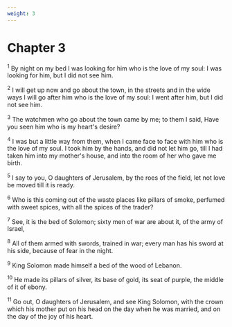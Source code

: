 ```yaml
---
weight: 3
---
```


# Chapter 3

<sup>1</sup> By night on my bed I was looking for him who is the love of my soul: I was looking for him, but I did not see him. 

<sup>2</sup> I will get up now and go about the town, in the streets and in the wide ways I will go after him who is the love of my soul: I went after him, but I did not see him. 

<sup>3</sup> The watchmen who go about the town came by me; to them I said, Have you seen him who is my heart's desire? 

<sup>4</sup> I was but a little way from them, when I came face to face with him who is the love of my soul. I took him by the hands, and did not let him go, till I had taken him into my mother's house, and into the room of her who gave me birth. 

<sup>5</sup> I say to you, O daughters of Jerusalem, by the roes of the field, let not love be moved till it is ready. 

<sup>6</sup> Who is this coming out of the waste places like pillars of smoke, perfumed with sweet spices, with all the spices of the trader? 

<sup>7</sup> See, it is the bed of Solomon; sixty men of war are about it, of the army of Israel, 

<sup>8</sup> All of them armed with swords, trained in war; every man has his sword at his side, because of fear in the night. 

<sup>9</sup> King Solomon made himself a bed of the wood of Lebanon. 

<sup>10</sup> He made its pillars of silver, its base of gold, its seat of purple, the middle of it of ebony. 

<sup>11</sup> Go out, O daughters of Jerusalem, and see King Solomon, with the crown which his mother put on his head on the day when he was married, and on the day of the joy of his heart. 


